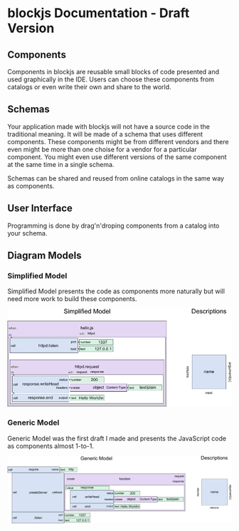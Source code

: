 blockjs Documentation - Draft Version
=====================================

Components
----------

Components in blockjs are reusable small blocks of code presented and used 
graphically in the IDE. Users can choose these components from catalogs or 
even write their own and share to the world.

Schemas
-------

Your application made with blockjs will not have a source code in the 
traditional meaning. It will be made of a schema that uses different 
components. These components might be from different vendors and there even 
might be more than one choise for a vendor for a particular component. You 
might even use different versions of the same component at the same time in a 
single schema.

Schemas can be shared and reused from online catalogs in the same way as 
components.

User Interface
--------------

Programming is done by drag'n'droping components from a catalog into your schema.

Diagram Models
--------------

### Simplified Model

Simplified Model presents the code as components more naturally but will need 
more work to build these components.

![Hello World webserver using Simplified Model](https://github.com/jheusala/blockjs/raw/master/doc/draft/simplified.png)

### Generic Model

Generic Model was the first draft I made and presents the JavaScript code as 
components almost 1-to-1.

![Hello World webserver using Generic Model](https://github.com/jheusala/blockjs/raw/master/doc/draft/generic.png)

